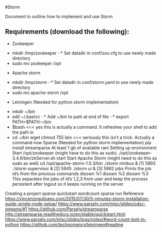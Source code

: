 #Storm

Document to outline how to implement and use Storm

## Requirements (download the following):
+ Zookeeper
 * mkdir /tmp/zookeeper
 ⋅⋅* Set datadir in conf/zoo.cfg to use newly made directory
 * sudo mv zookeeper /opt
+ Apache storm
 * mkdir /tmp/storm
 ⋅⋅* Set datadir in conf/storm.yaml to use newly made directory
 * sudo mv apache-storm /opt
+ Leiningen (Needed for python storm implementation)
 * mkdir ~/bin
 * edit ~/.bashrc
 ⋅⋅* Add ~/bin to path at end of file
 ⋅⋅* export PATH=$PATH:~/bin
 * $bash <<< yes this is actually a command. It refreshes your shell to add the path in
 * cd ~/bin
wget <link for leininigen>
chmod 755 <file>
lein <<< seriously this isn’t a trick. Actually a command now
Sparse (Needed for python storm implementation)
pip install streamparse
At least 1 gb of available ram
Setting up environment
Start /opt/zookeeper (might have to do this as sudo)
./opt/zookeeper-3.4.9/bin/zkServer.sh start
Start Apache Storm (might need to do this as sudo as well)
cd /opt/apache-storm-1.0.3/bin
./storm nimbus &
[1] 5893
./storm supervisor &
[2] 5945
./storm ui &
[3] 5982
jobs 
Prints the job id’s from the previous commands
disown %1
disown %2
disown %3
This separates the jobs of id’s 1,2,3 from user and keep the process persistent after logout so it keeps running on the server

Creating a project
sparse quickstart wordcount
sparse run
Reference
https://vincenzogulisano.com/2015/07/30/5-minutes-storm-installation-guide-single-node-setup/
https://www.parsely.com/misc/slides/odsc-streams/#1
https://github.com/Parsely/streamparse
http://streamparse.readthedocs.io/en/stable/quickstart.html
https://www.parsely.com/misc/slides/logs/notes/#word-count-bolt-in-python
https://github.com/technomancy/leiningen#readme

